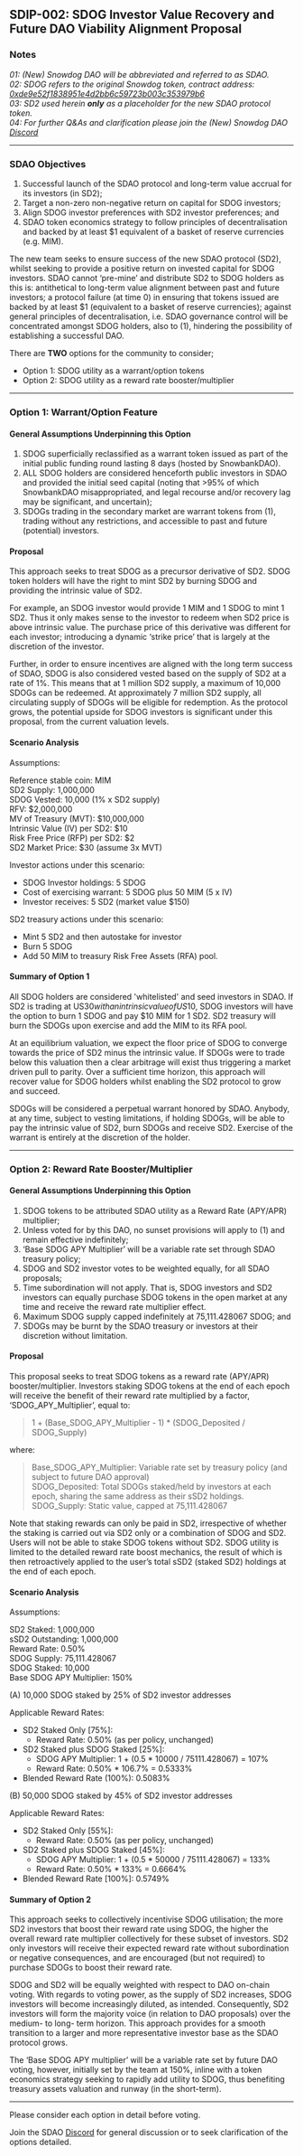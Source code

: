 ## SDIP-002: SDOG Investor Value Recovery and Future DAO Viability Alignment Proposal

### Notes
*01: (New) Snowdog DAO will be abbreviated and referred to as SDAO.  
02: SDOG refers to the original Snowdog token, contract address: [0xde9e52f1838951e4d2bb6c59723b003c353979b6](https://snowtrace.io/token/0xde9e52f1838951e4d2bb6c59723b003c353979b6)  
03: SD2 used herein __only__ as a placeholder for the new SDAO protocol token.  
04: For further Q&As and clarification please join the (New) Snowdog DAO [Discord](https://discord.com/invite/2B8xctNajA)*

---

### SDAO Objectives

1. Successful launch of the SDAO protocol and long-term value accrual for its investors (in SD2);
2. Target a non-zero non-negative return on capital for SDOG investors;
3. Align SDOG investor preferences with SD2 investor preferences; and
4. SDAO token economics strategy to follow principles of decentralisation and backed by at least $1 equivalent of a basket of reserve currencies (e.g. MIM).


The new team seeks to ensure success of the new SDAO protocol (SD2), whilst seeking to provide a positive return on invested capital for SDOG investors. SDAO cannot ‘pre-mine’ and distribute SD2 to SDOG holders as this is: antithetical to long-term value alignment between past and future investors; a protocol failure (at time 0) in ensuring that tokens issued are backed by at least $1 (equivalent to a basket of reserve currencies); against general principles of decentralisation, i.e. SDAO governance control will be concentrated amongst SDOG holders, also to (1), hindering the possibility of establishing a successful DAO.

There are **TWO** options for the community to consider;
- Option 1: SDOG utility as a warrant/option tokens
- Option 2: SDOG utility as a reward rate booster/multiplier

---

### Option 1: Warrant/Option Feature

#### General Assumptions Underpinning this Option

1. SDOG superficially reclassified as a warrant token issued as part of the initial public funding round lasting 8 days (hosted by SnowbankDAO). 
2. ALL SDOG holders are considered henceforth public investors in SDAO and provided the initial seed capital (noting that >95% of which SnowbankDAO misappropriated, and legal recourse and/or recovery lag may be significant, and uncertain);
3. SDOGs trading in the secondary market are warrant tokens from (1), trading without any restrictions, and accessible to past and future (potential) investors.

#### Proposal

This approach seeks to treat SDOG as a precursor derivative of SD2. SDOG token holders will have the right to mint SD2 by burning SDOG and providing the intrinsic value of SD2. 

For example, an SDOG investor would provide 1 MIM and 1 SDOG to mint 1 SD2. Thus it only makes sense to the investor to redeem when SD2 price is above intrinsic value. The purchase price of this derivative was different for each investor; introducing a dynamic ‘strike price’ that is largely at the discretion of the investor.

Further, in order to ensure incentives are aligned with the long term success of SDAO, SDOG is also considered vested based on the supply of SD2 at a rate of 1%. This means that at 1 million SD2 supply, a maximum of 10,000 SDOGs can be redeemed. At approximately 7 million SD2 supply, all circulating supply of SDOGs will be eligible for redemption. As the protocol grows, the potential upside for SDOG investors is significant under this proposal, from the current valuation levels.

#### Scenario Analysis

Assumptions:  

Reference stable coin: MIM  
SD2 Supply: 1,000,000  
SDOG Vested: 10,000 (1% x SD2 supply)  
RFV: $2,000,000  
MV of Treasury (MVT): $10,000,000  
Intrinsic Value (IV) per SD2: $10  
Risk Free Price (RFP) per SD2: $2  
SD2 Market Price: $30 (assume 3x MVT)

Investor actions under this scenario:  

- SDOG Investor holdings: 5 SDOG  
- Cost of exercising warrant: 5 SDOG plus 50 MIM (5 x IV)  
- Investor receives: 5 SD2 (market value $150)  

SD2 treasury actions under this scenario:  

- Mint 5 SD2 and then autostake for investor  
- Burn 5 SDOG  
- Add 50 MIM to treasury Risk Free Assets (RFA) pool.  

#### Summary of Option 1

All SDOG holders are considered 'whitelisted' and seed investors in SDAO. If SD2 is trading at US$30 with an intrinsic value of US$10, SDOG investors will have the option to burn 1 SDOG and pay $10 MIM for 1 SD2. SD2 treasury will burn the SDOGs upon exercise and add the MIM to its RFA pool.

At an equilibrium valuation, we expect the floor price of SDOG to converge towards the price of SD2 minus the intrinsic value. If SDOGs were to trade below this valuation then a clear arbitrage will exist thus triggering a market driven pull to parity. Over a sufficient time horizon, this approach will recover value for SDOG holders whilst enabling the SD2 protocol to grow and succeed.

SDOGs will be considered a perpetual warrant honored by SDAO. Anybody, at any time, subject to vesting limitations, if holding SDOGs, will be able to pay the intrinsic value of SD2, burn SDOGs and receive SD2. Exercise of the warrant is entirely at the discretion of the holder.

---

### Option 2: Reward Rate Booster/Multiplier

#### General Assumptions Underpinning this Option

1. SDOG tokens to be attributed SDAO utility as a Reward Rate (APY/APR) multiplier;
2. Unless voted for by this DAO, no sunset provisions will apply to (1) and remain effective indefinitely;
3. ‘Base SDOG APY Multiplier’ will be a variable rate set through SDAO treasury policy;
4. SDOG and SD2 investor votes to be weighted equally, for all SDAO proposals;
5. Time subordination will not apply. That is, SDOG investors and SD2 investors can equally purchase SDOG tokens in the open market at any time and receive the reward rate multiplier effect. 
6. Maximum SDOG supply capped indefinitely at 75,111.428067 SDOG; and 
7. SDOGs may be burnt by the SDAO treasury or investors at their discretion without limitation.

#### Proposal

This proposal seeks to treat SDOG tokens as a reward rate (APY/APR) booster/multiplier. Investors staking SDOG tokens at the end of each epoch will receive the benefit of their reward rate multiplied by a factor, ‘SDOG_APY_Multiplier’, equal to:

>1 + (Base_SDOG_APY_Multiplier - 1) * (SDOG_Deposited / SDOG_Supply)

where:  
>Base_SDOG_APY_Multiplier: Variable rate set by treasury policy (and subject to future DAO approval)  
>SDOG_Deposited: Total SDOGs staked/held by investors at each epoch, sharing the same address as their sSD2 holdings.  
>SDOG_Supply: Static value, capped at 75,111.428067

Note that staking rewards can only be paid in SD2, irrespective of whether the staking is carried out via SD2 only or a combination of SDOG and SD2. Users will not be able to stake SDOG tokens without SD2. SDOG utility is limited to the detailed reward rate boost mechanics, the result of which is then retroactively applied to the user’s total sSD2 (staked SD2) holdings at the end of each epoch.

#### Scenario Analysis

Assumptions:

SD2 Staked: 1,000,000  
sSD2 Outstanding: 1,000,000  
Reward Rate: 0.50%  
SDOG Supply: 75,111.428067  
SDOG Staked: 10,000  
Base SDOG APY Multiplier: 150%  

(A) 10,000 SDOG staked by 25% of SD2 investor addresses  

Applicable Reward Rates:
  - SD2 Staked Only [75%]: 
    - Reward Rate: 0.50% (as per policy, unchanged)
  - SD2 Staked plus SDOG Staked [25%]:
    - SDOG APY Multiplier: 1 + (0.5 * 10000 / 75111.428067) =  107%
    - Reward Rate: 0.50% * 106.7% = 0.5333%
  - Blended Reward Rate (100%): 0.5083%

(B) 50,000 SDOG staked by 45% of SD2 investor addresses  

Applicable Reward Rates:
  - SD2 Staked Only [55%]: 
    - Reward Rate: 0.50% (as per policy, unchanged)
  - SD2 Staked plus SDOG Staked [45%]:
    - SDOG APY Multiplier: 1 + (0.5 * 50000 / 75111.428067) =  133%
    - Reward Rate: 0.50% * 133% = 0.6664%
  - Blended Reward Rate [100%]: 0.5749%


#### Summary of Option 2

This approach seeks to collectively incentivise SDOG utilisation; the more SD2 investors that boost their reward rate using SDOG, the higher the overall reward rate multiplier collectively for these subset of investors. SD2 only investors will receive their expected reward rate without subordination or negative consequences, and are encouraged (but not required) to purchase SDOGs to boost their reward rate. 
 
SDOG and SD2 will be equally weighted with respect to DAO on-chain voting. With regards to voting power, as the supply of SD2 increases, SDOG investors will become increasingly diluted, as intended. Consequently, SD2 investors will form the majority voice (in relation to DAO proposals) over the medium- to long- term horizon. This approach provides for a smooth transition to a larger and more representative investor base as the SDAO protocol grows. 

The ‘Base SDOG APY multiplier’ will be a variable rate set by future DAO voting, however, initially set by the team at 150%, inline with a token economics strategy seeking to rapidly add utility to SDOG, thus benefiting treasury assets valuation and runway (in the short-term).

---

Please consider each option in detail before voting.  

Join the SDAO [Discord](https://discord.com/invite/2B8xctNajA) for general discussion or to seek clarification of the options detailed.

